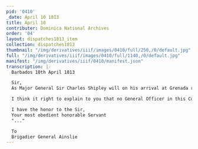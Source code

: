 ```yaml
---
pid: '0410'
_date: April 10 1813
title: April 10
contributer: Dominica National Archives
order: '04'
layout: dispatches1813_item
collection: dispatches1813
thumbnail: "/img/derivatives/iiif/images/0410/full/250,/0/default.jpg"
full: "/img/derivatives/iiif/images/0410/full/1140,/0/default.jpg"
manifest: "/img/derivatives/iiif/0410/manifest.json"
transcription: |-
  Barbados 10th April 1813

  Sir,
  As Major General Sir Charles Shipley will on his arrival at Grenada relieve you in the Military Comand, I have communicated with him your recent affiliations to me with my decisions that I may not embarra_s you with new matter on your Departure.

  I think it right to explain to you that no General Officer in this Command, lodged by the public, either in a Military or Civil capacity, is entitled to draw lodging money, which is only if used to "..." an actual "..."

  I have the honor to the Sir,
  Your most obedient honorable Servant
  "..."

  To
  Brigadier General Ainslie
---
```


